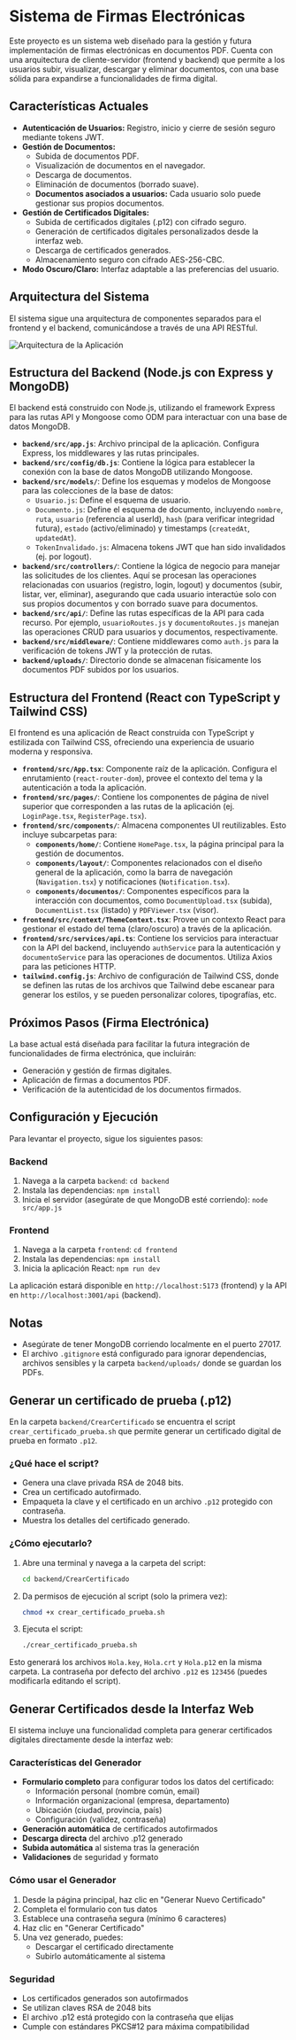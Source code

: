 # Sistema de Firmas Electrónicas

Este proyecto es un sistema web diseñado para la gestión y futura implementación de firmas electrónicas en documentos PDF. Cuenta con una arquitectura de cliente-servidor (frontend y backend) que permite a los usuarios subir, visualizar, descargar y eliminar documentos, con una base sólida para expandirse a funcionalidades de firma digital.

## Características Actuales

- **Autenticación de Usuarios:** Registro, inicio y cierre de sesión seguro mediante tokens JWT.
- **Gestión de Documentos:**
  - Subida de documentos PDF.
  - Visualización de documentos en el navegador.
  - Descarga de documentos.
  - Eliminación de documentos (borrado suave).
  - **Documentos asociados a usuarios:** Cada usuario solo puede gestionar sus propios documentos.
- **Gestión de Certificados Digitales:**
  - Subida de certificados digitales (.p12) con cifrado seguro.
  - Generación de certificados digitales personalizados desde la interfaz web.
  - Descarga de certificados generados.
  - Almacenamiento seguro con cifrado AES-256-CBC.
- **Modo Oscuro/Claro:** Interfaz adaptable a las preferencias del usuario.

## Arquitectura del Sistema

El sistema sigue una arquitectura de componentes separados para el frontend y el backend, comunicándose a través de una API RESTful.

![Arquitectura de la Aplicación](./docs/arquitectura-app.jpg)

## Estructura del Backend (Node.js con Express y MongoDB)

El backend está construido con Node.js, utilizando el framework Express para las rutas API y Mongoose como ODM para interactuar con una base de datos MongoDB.

-   **`backend/src/app.js`**: Archivo principal de la aplicación. Configura Express, los middlewares y las rutas principales.
-   **`backend/src/config/db.js`**: Contiene la lógica para establecer la conexión con la base de datos MongoDB utilizando Mongoose.
-   **`backend/src/models/`**: Define los esquemas y modelos de Mongoose para las colecciones de la base de datos:
    -   `Usuario.js`: Define el esquema de usuario.
    -   `Documento.js`: Define el esquema de documento, incluyendo `nombre`, `ruta`, `usuario` (referencia al userId), `hash` (para verificar integridad futura), `estado` (activo/eliminado) y timestamps (`createdAt`, `updatedAt`).
    -   `TokenInvalidado.js`: Almacena tokens JWT que han sido invalidados (ej. por logout).
-   **`backend/src/controllers/`**: Contiene la lógica de negocio para manejar las solicitudes de los clientes. Aquí se procesan las operaciones relacionadas con usuarios (registro, login, logout) y documentos (subir, listar, ver, eliminar), asegurando que cada usuario interactúe solo con sus propios documentos y con borrado suave para documentos.
-   **`backend/src/api/`**: Define las rutas específicas de la API para cada recurso. Por ejemplo, `usuarioRoutes.js` y `documentoRoutes.js` manejan las operaciones CRUD para usuarios y documentos, respectivamente.
-   **`backend/src/middleware/`**: Contiene middlewares como `auth.js` para la verificación de tokens JWT y la protección de rutas.
-   **`backend/uploads/`**: Directorio donde se almacenan físicamente los documentos PDF subidos por los usuarios.

## Estructura del Frontend (React con TypeScript y Tailwind CSS)

El frontend es una aplicación de React construida con TypeScript y estilizada con Tailwind CSS, ofreciendo una experiencia de usuario moderna y responsiva.

-   **`frontend/src/App.tsx`**: Componente raíz de la aplicación. Configura el enrutamiento (`react-router-dom`), provee el contexto del tema y la autenticación a toda la aplicación.
-   **`frontend/src/pages/`**: Contiene los componentes de página de nivel superior que corresponden a las rutas de la aplicación (ej. `LoginPage.tsx`, `RegisterPage.tsx`).
-   **`frontend/src/components/`**: Almacena componentes UI reutilizables. Esto incluye subcarpetas para:
    -   **`components/home/`**: Contiene `HomePage.tsx`, la página principal para la gestión de documentos.
    -   **`components/layout/`**: Componentes relacionados con el diseño general de la aplicación, como la barra de navegación (`Navigation.tsx`) y notificaciones (`Notification.tsx`).
    -   **`components/documentos/`**: Componentes específicos para la interacción con documentos, como `DocumentUpload.tsx` (subida), `DocumentList.tsx` (listado) y `PDFViewer.tsx` (visor).
-   **`frontend/src/context/ThemeContext.tsx`**: Provee un contexto React para gestionar el estado del tema (claro/oscuro) a través de la aplicación.
-   **`frontend/src/services/api.ts`**: Contiene los servicios para interactuar con la API del backend, incluyendo `authService` para la autenticación y `documentoService` para las operaciones de documentos. Utiliza Axios para las peticiones HTTP.
-   **`tailwind.config.js`**: Archivo de configuración de Tailwind CSS, donde se definen las rutas de los archivos que Tailwind debe escanear para generar los estilos, y se pueden personalizar colores, tipografías, etc.

## Próximos Pasos (Firma Electrónica)

La base actual está diseñada para facilitar la futura integración de funcionalidades de firma electrónica, que incluirán:
- Generación y gestión de firmas digitales.
- Aplicación de firmas a documentos PDF.
- Verificación de la autenticidad de los documentos firmados.

## Configuración y Ejecución

Para levantar el proyecto, sigue los siguientes pasos:

### Backend

1.  Navega a la carpeta `backend`:
    `cd backend`
2.  Instala las dependencias:
    `npm install`
3.  Inicia el servidor (asegúrate de que MongoDB esté corriendo):
    `node src/app.js`

### Frontend

1.  Navega a la carpeta `frontend`:
    `cd frontend`
2.  Instala las dependencias:
    `npm install`
3.  Inicia la aplicación React:
    `npm run dev`

La aplicación estará disponible en `http://localhost:5173` (frontend) y la API en `http://localhost:3001/api` (backend).

## Notas
- Asegúrate de tener MongoDB corriendo localmente en el puerto 27017.
- El archivo `.gitignore` está configurado para ignorar dependencias, archivos sensibles y la carpeta `backend/uploads/` donde se guardan los PDFs.

## Generar un certificado de prueba (.p12)

En la carpeta `backend/CrearCertificado` se encuentra el script `crear_certificado_prueba.sh` que permite generar un certificado digital de prueba en formato `.p12`.

### ¿Qué hace el script?
- Genera una clave privada RSA de 2048 bits.
- Crea un certificado autofirmado.
- Empaqueta la clave y el certificado en un archivo `.p12` protegido con contraseña.
- Muestra los detalles del certificado generado.

### ¿Cómo ejecutarlo?

1. Abre una terminal y navega a la carpeta del script:
   ```bash
   cd backend/CrearCertificado
   ```
2. Da permisos de ejecución al script (solo la primera vez):
   ```bash
   chmod +x crear_certificado_prueba.sh
   ```
3. Ejecuta el script:
   ```bash
   ./crear_certificado_prueba.sh
   ```

Esto generará los archivos `Hola.key`, `Hola.crt` y `Hola.p12` en la misma carpeta. La contraseña por defecto del archivo `.p12` es `123456` (puedes modificarla editando el script).

## Generar Certificados desde la Interfaz Web

El sistema incluye una funcionalidad completa para generar certificados digitales directamente desde la interfaz web:

### Características del Generador
- **Formulario completo** para configurar todos los datos del certificado:
  - Información personal (nombre común, email)
  - Información organizacional (empresa, departamento)
  - Ubicación (ciudad, provincia, país)
  - Configuración (validez, contraseña)
- **Generación automática** de certificados autofirmados
- **Descarga directa** del archivo .p12 generado
- **Subida automática** al sistema tras la generación
- **Validaciones** de seguridad y formato

### Cómo usar el Generador
1. Desde la página principal, haz clic en "Generar Nuevo Certificado"
2. Completa el formulario con tus datos
3. Establece una contraseña segura (mínimo 6 caracteres)
4. Haz clic en "Generar Certificado"
5. Una vez generado, puedes:
   - Descargar el certificado directamente
   - Subirlo automáticamente al sistema

### Seguridad
- Los certificados generados son autofirmados
- Se utilizan claves RSA de 2048 bits
- El archivo .p12 está protegido con la contraseña que elijas
- Cumple con estándares PKCS#12 para máxima compatibilidad

